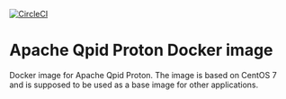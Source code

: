 [![CircleCI](https://circleci.com/gh/scholzj/docker-qpid-proton.svg?style=shield)](https://circleci.com/gh/scholzj/docker-qpid-proton)

# Apache Qpid Proton Docker image

Docker image for Apache Qpid Proton. The image is based on CentOS 7 and is supposed to be used as a base image for other applications.

